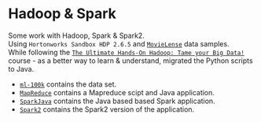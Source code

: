 # Hadoop & Spark
Some work with Hadoop, Spark & Spark2.<br/>
Using `Hortonworks Sandbox HDP 2.6.5` and [`MovieLense`](https://grouplens.org/datasets/movielens/) data samples.<br/>
While following the [`The Ultimate Hands-On Hadoop: Tame your Big Data!`](https://www.udemy.com/course/the-ultimate-hands-on-hadoop-tame-your-big-data/) course - as a better way to learn & understand, migrated the Python scripts to Java.<br/>

- [`ml-100k`](./ml-100k) contains the data set.
- [`MapReduce`](./MapReduce) contains a Mapreduce scipt and Java application. 
- [`SparkJava`](./SparkJava) contains the Java based based Spark application. 
- [`Spark2`](./Spark2) contains the Spark2 version of the application.
